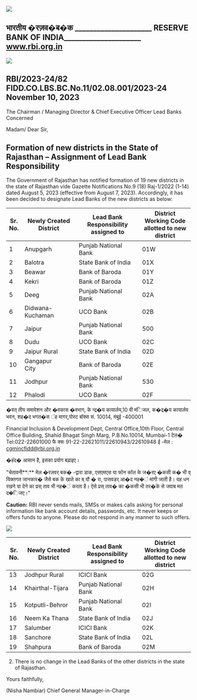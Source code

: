 ![](_page_0_Picture_0.jpeg)

## भारतीय �रज़व�ब�क \_\_\_\_\_\_\_\_\_\_\_\_\_\_\_\_\_\_\_\_\_ RESERVE BANK OF INDIA\_\_\_\_\_\_\_\_\_\_\_\_\_\_\_\_\_\_\_\_\_ www.rbi.org.in

![](_page_0_Picture_2.jpeg)

## RBI/2023-24/82 FIDD.CO.LBS.BC.No.11/02.08.001/2023-24 November 10, 2023

The Chairman / Managing Director & Chief Executive Officer Lead Banks Concerned

Madam/ Dear Sir,

## **Formation of new districts in the State of Rajasthan – Assignment of Lead Bank Responsibility**

The Government of Rajasthan has notified formation of 19 new districts in the state of Rajasthan vide Gazette Notifications No.9 (18) Raj-1/2022 (1-14) dated August 5, 2023 (effective from August 7, 2023). Accordingly, it has been decided to designate Lead Banks of the new districts as below:

| Sr.<br>No. | Newly Created District | Lead Bank Responsibility<br>assigned to | District Working Code<br>allotted to new district |
|------------|------------------------|-----------------------------------------|---------------------------------------------------|
| 1          | Anupgarh               | Punjab National Bank                    | 01W                                               |
| 2          | Balotra                | State Bank of India                     | 01X                                               |
| 3          | Beawar                 | Bank of Baroda                          | 01Y                                               |
| 4          | Kekri                  | Bank of Baroda                          | 01Z                                               |
| 5          | Deeg                   | Punjab National Bank                    | 02A                                               |
| 6          | Didwana-Kuchaman       | UCO Bank                                | 02B                                               |
| 7          | Jaipur                 | Punjab National Bank                    | 500                                               |
| 8          | Dudu                   | UCO Bank                                | 02C                                               |
| 9          | Jaipur Rural           | State Bank of India                     | 02D                                               |
| 10         | Gangapur<br>City       | Bank of Baroda                          | 02E                                               |
| 11         | Jodhpur                | Punjab National Bank                    | 530                                               |
| 12         | Phalodi                | UCO Bank                                | 02F                                               |

�वत् तीय समावेशन और �वकास �वभाग, के न्द्र�य कायार्लय,10 वी मंिजल, क�द्र�य कायार्लय भवन, शह�द भगत�स ंह मागर्,पोस्ट बॉक्स सं. 10014, मंबुई -400001

Financial Inclusion & Development Dept, Central Office,10th Floor, Central Office Building, Shahid Bhagat Singh Marg, P.B.No.10014, Mumbai-1 टेल� Tel:022-22601000 फै क्सः 91-22-22621011/22610943/22610948 ई -मेल : [cgmincfidd@rbi.org.in](mailto:cgmincfidd@rbi.org.in)

�हंद� आसान है, इसका प्रयोग बढ़ाइए।

"चेतावनी**:** मेल �रज़वर् बक� -द्वारा डाक, एसएमएस या फोन कॉल के ज�रए �कसी क� भी व् यिक्तगत जानकार� जैसे बक के खाते का ब् यौ � रा, पासवडर् आ�द नह�ं मांगी जाती है। यह धन रखने या देने का प्रस् ताव भी नह�ं करता है। ऐसे प्रस् ताव� का �कसी भी तर�के से जवाब मत द�िजए।"

**Caution:** RBI never sends mails, SMSs or makes calls asking for personal information like bank account details, passwords, etc. It never keeps or offers funds to anyone. Please do not respond in any manner to such offers.

![](_page_1_Picture_0.jpeg)

| Sr.<br>No. | Newly Created District | Lead Bank Responsibility<br>assigned to | District Working Code<br>allotted to new district |
|------------|------------------------|-----------------------------------------|---------------------------------------------------|
| 13         | Jodhpur Rural          | ICICI Bank                              | 02G                                               |
| 14         | Khairthal-Tijara       | Punjab National Bank                    | 02H                                               |
| 15         | Kotputli-Behror        | Punjab National Bank                    | 02I                                               |
| 16         | Neem Ka Thana          | State Bank of India                     | 02J                                               |
| 17         | Salumber               | ICICI Bank                              | 02K                                               |
| 18         | Sanchore               | State Bank of India                     | 02L                                               |
| 19         | Shahpura               | Bank of Baroda                          | 02M                                               |

2. There is no change in the Lead Banks of the other districts in the state of Rajasthan.

Yours faithfully,

(Nisha Nambiar) Chief General Manager-in-Charge